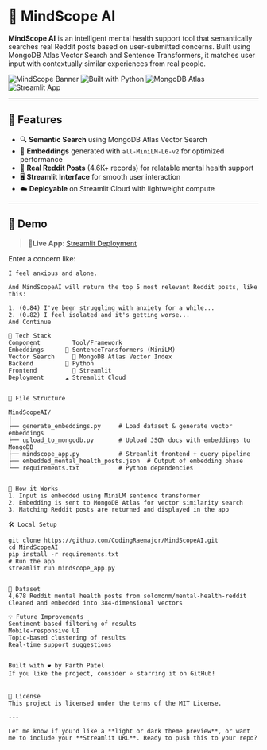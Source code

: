 # 🧠 MindScope AI

**MindScope AI** is an intelligent mental health support tool that semantically searches real Reddit posts based on user-submitted concerns. Built using MongoDB Atlas Vector Search and Sentence Transformers, it matches user input with contextually similar experiences from real people.

![MindScope Banner](https://img.shields.io/badge/Mental%20Health-AI%20Support-purple?style=flat&logo=github)
![Built with Python](https://img.shields.io/badge/Built%20With-Python-blue?logo=python)
![MongoDB Atlas](https://img.shields.io/badge/Database-MongoDB%20Atlas-green?logo=mongodb)
![Streamlit App](https://img.shields.io/badge/Frontend-Streamlit-orange?logo=streamlit)

---

## 🌟 Features

- 🔍 **Semantic Search** using MongoDB Atlas Vector Search
- 🤗 **Embeddings** generated with `all-MiniLM-L6-v2` for optimized performance
- 🧵 **Real Reddit Posts** (4.6K+ records) for relatable mental health support
- 🖥️ **Streamlit Interface** for smooth user interaction
- ☁️ **Deployable** on Streamlit Cloud with lightweight compute

---

## 🚀 Demo

> 📍**Live App**: [Streamlit Deployment](https://mindscopeai.streamlit.app/)

Enter a concern like:
```text
I feel anxious and alone.

And MindScopeAI will return the top 5 most relevant Reddit posts, like this:

1. (0.84) I've been struggling with anxiety for a while...
2. (0.82) I feel isolated and it's getting worse...
And Continue

🧩 Tech Stack
Component	      Tool/Framework
Embeddings	    🤗 SentenceTransformers (MiniLM)
Vector Search	  🔎 MongoDB Atlas Vector Index
Backend	        🐍 Python
Frontend	      🎨 Streamlit
Deployment	    ☁️ Streamlit Cloud


📁 File Structure

MindScopeAI/
│
├── generate_embeddings.py     # Load dataset & generate vector embeddings
├── upload_to_mongodb.py       # Upload JSON docs with embeddings to MongoDB
├── mindscope_app.py           # Streamlit frontend + query pipeline
├── embedded_mental_health_posts.json  # Output of embedding phase
└── requirements.txt           # Python dependencies


🧠 How it Works
1. Input is embedded using MiniLM sentence transformer
2. Embedding is sent to MongoDB Atlas for vector similarity search
3. Matching Reddit posts are returned and displayed in the app

🛠️ Local Setup

git clone https://github.com/CodingRaemajor/MindScopeAI.git
cd MindScopeAI
pip install -r requirements.txt
# Run the app
streamlit run mindscope_app.py


🧬 Dataset
4,678 Reddit mental health posts from solomonm/mental-health-reddit
Cleaned and embedded into 384-dimensional vectors

💡 Future Improvements
Sentiment-based filtering of results
Mobile-responsive UI
Topic-based clustering of results
Real-time support suggestions


Built with ❤️ by Parth Patel
If you like the project, consider ⭐️ starring it on GitHub!


📄 License
This project is licensed under the terms of the MIT License.

---

Let me know if you'd like a **light or dark theme preview**, or want me to include your **Streamlit URL**. Ready to push this to your repo?
